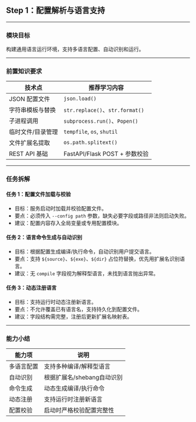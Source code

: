 ## Step 1：配置解析与语言支持

---

### 模块目标

构建通用语言运行环境，支持多语言配置、自动识别和运行。

---

### 前置知识要求

| 技术点         | 推荐学习内容           |
| -------------- | ---------------------- |
| JSON 配置文件   | `json.load()`          |
| 字符串模板与替换 | `str.replace()`、`str.format()` |
| 子进程调用      | `subprocess.run()`、`Popen()` |
| 临时文件/目录管理 | `tempfile`, `os`, `shutil` |
| 文件扩展名提取   | `os.path.splitext()`   |
| REST API 基础   | FastAPI/Flask POST + 参数校验 |

---

### 任务拆解

#### 任务 1：配置文件加载与校验
- 目标：服务启动时加载并校验配置文件。
- 要点：必须传入 `--config path` 参数，缺失必要字段或路径非法则启动失败。
- 建议：配置内容存入全局变量或专用配置模块。

#### 任务 2：语言命令生成与自动识别
- 目标：根据配置生成编译/执行命令，自动识别用户提交语言。
- 要点：支持 `${source}`、`${exe}`、`${dir}` 占位符替换，优先用扩展名识别语言。
- 建议：无 `compile` 字段视为解释型语言，未找到语言抛出异常。

#### 任务 3：动态注册语言
- 目标：支持运行时动态注册新语言。
- 要点：不允许覆盖已有语言名，支持持久化到配置文件。
- 建议：字段结构需完整，注册后更新扩展名映射表。

---

### 能力小结

| 能力项         | 说明                       |
| -------------- | -------------------------- |
| 多语言配置     | 支持多种编译/解释型语言    |
| 自动识别       | 根据扩展名/shebang自动识别 |
| 命令生成       | 动态生成编译/执行命令      |
| 动态注册       | 支持运行时注册新语言       |
| 配置校验       | 启动时严格校验配置完整性   |